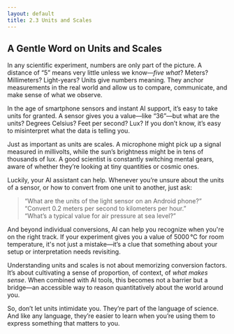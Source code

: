 ```yaml
---
layout: default
title: 2.3 Units and Scales
---
```


## A Gentle Word on Units and Scales

In any scientific experiment, numbers are only part of the picture. A distance of “5” means very little unless we know—*five what*? Meters? Millimeters? Light-years? Units give numbers meaning. They anchor measurements in the real world and allow us to compare, communicate, and make sense of what we observe.

In the age of smartphone sensors and instant AI support, it’s easy to take units for granted. A sensor gives you a value—like “36”—but what are the units? Degrees Celsius? Feet per second? Lux? If you don’t know, it’s easy to misinterpret what the data is telling you.

Just as important as units are scales. A microphone might pick up a signal measured in millivolts, while the sun’s brightness might be in tens of thousands of lux. A good scientist is constantly switching mental gears, aware of whether they’re looking at tiny quantities or cosmic ones.

Luckily, your AI assistant can help. Whenever you’re unsure about the units of a sensor, or how to convert from one unit to another, just ask:

> “What are the units of the light sensor on an Android phone?”  
> “Convert 0.2 meters per second to kilometers per hour.”  
> “What’s a typical value for air pressure at sea level?”

And beyond individual conversions, AI can help you recognize when you're on the right track. If your experiment gives you a value of 5000 °C for room temperature, it's not just a mistake—it’s a clue that something about your setup or interpretation needs revisiting.

Understanding units and scales is not about memorizing conversion factors. It’s about cultivating a sense of proportion, of context, of *what makes sense*. When combined with AI tools, this becomes not a barrier but a bridge—an accessible way to reason quantitatively about the world around you.

So, don’t let units intimidate you. They’re part of the language of science. And like any language, they’re easier to learn when you’re using them to express something that matters to you.
